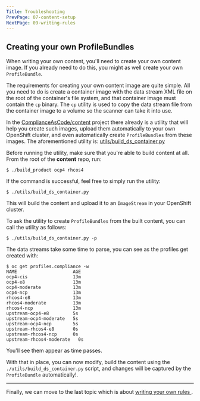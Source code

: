 ```yaml
---
Title: Troubleshooting
PrevPage: 07-content-setup
NextPage: 09-writing-rules
---
```

Creating your own ProfileBundles
--------------------------------

When writing your own content, you'll need to create your own content image.
If you already need to do this, you might as well create your own `ProfileBundle`.

The requirements for creating your own content image are quite simple. All
you need to do is create a container image with the data stream XML file
on the root of the container's file system, and that container image must
contain the `cp` binary. The `cp` utility is used to copy the data stream file
from the container image to a volume so the scanner can take it into use.

In the [ComplianceAsCode/content](https://github.com/ComplianceAsCode/content)
project there already is a utility that will help you create such images,
upload them automatically to your own OpenShift cluster, and even automatically
create `ProfileBundles` from these images. The aforementioned utility is:
[utils/build_ds_container.py](https://github.com/ComplianceAsCode/content/blob/master/utils/build_ds_container.py)

Before running the utility, make sure that you're able to build content at all.
From the root of the **content** repo, run:

```
$ ./build_product ocp4 rhcos4
```

If the command is successful, feel free to simply run the utility:

```
$ ./utils/build_ds_container.py
```

This will build the content and upload it to an `ImageStream` in your
OpenShift cluster.

To ask the utility to create `ProfileBundles` from the built content,
you can call the utility as follows:

```
$ ./utils/build_ds_container.py -p
```

The data streams take some time to parse, you can see as the profiles get
created with:

```
$ oc get profiles.compliance -w
NAME                     AGE
ocp4-cis                 13m
ocp4-e8                  13m
ocp4-moderate            13m
ocp4-ncp                 13m
rhcos4-e8                13m
rhcos4-moderate          13m
rhcos4-ncp               13m
upstream-ocp4-e8         5s
upstream-ocp4-moderate   5s
upstream-ocp4-ncp        5s
upstream-rhcos4-e8       0s
upstream-rhcos4-ncp      0s
upstream-rhcos4-moderate   0s
```

You'll see them appear as time passes.

With that in place, you can now modify, build the content using the `./utils/build_ds_container.py`
script, and changes will be captured by the `ProfileBundle` automatically!.

***

Finally, we can move to the last topic which is about [writing your own rules
](09-writing-rules.md).
